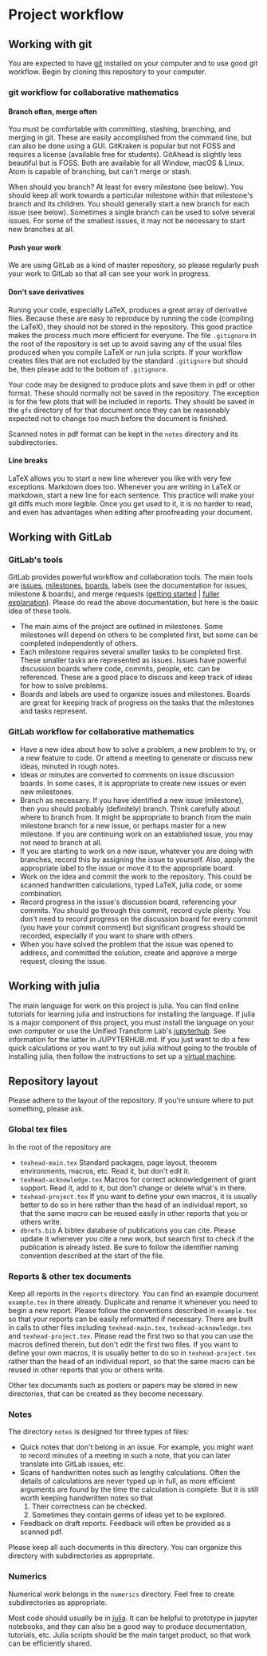 # Project workflow

## Working with git

You are expected to have [git](https://git-scm.com/) installed on your computer and to use good git workflow.
Begin by cloning this repository to your computer.

### git workflow for collaborative mathematics
#### Branch often, merge often
You must be comfortable with committing, stashing, branching, and merging in git.
These are easily accomplished from the command line, but can also be done using a GUI.
GitKraken is popular but not FOSS and requires a license (available free for students).
GitAhead is slightly less beautiful but is FOSS.
Both are available for all Window, macOS & Linux.
Atom is capable of branching, but can't merge or stash.

When should you branch?
At least for every milestone (see below).
You should keep all work towards a particular milestone within that milestone's branch and its children.
You should generally start a new branch for each issue (see below).
Sometimes a single branch can be used to solve several issues.
For some of the smallest issues, it may not be necessary to start new branches at all.

#### Push your work
We are using GitLab as a kind of master repository, so please regularly push your work to GitLab so that all can see your work in progress.

#### Don't save derivatives
Runing your code, especially LaTeX, produces a great array of derivative files.
Because these are easy to reproduce by running the code (compiling the LaTeX), they should not be stored in the repository.
This good practice makes the process much more efficient for everyone.
The file `.gitignore` in the root of the repository is set up to avoid saving any of the usual files produced when you compile LaTeX or run julia scripts.
If your workflow creates files that are not excluded by the standard `.gitignore` but should be, then please add to the bottom of `.gitignore`.

Your code may be designed to produce plots and save them in pdf or other format.
These should normally not be saved in the repository.
The exception is for the few plots that will be included in reports.
They should be saved in the `gfx` directory of for that document once they can be reasonably expected not to change too much before the document is finished.

Scanned notes in pdf format can be kept in the `notes` directory and its subdirectories.

#### Line breaks
LaTeX allows you to start a new line wherever you like with very few exceptions.
Markdown does too.
Whenever you are writing in LaTeX or markdown, start a new line for each sentence.
This practice will make your git diffs much more legible.
Once you get used to it, it is no harder to read, and even has advantages when editing after proofreading your document.

## Working with GitLab

### GitLab's tools

GitLab provides powerful workflow and collaboration tools.
The main tools are [issues](https://docs.gitlab.com/ee/user/project/issues/), [milestones](https://docs.gitlab.com/ee/user/project/milestones/), [boards](https://www.youtube.com/watch?v=UWsJ8tkHAa8), labels (see the documentation for issues, milestone & boards), and merge requests ([getting started](https://docs.gitlab.com/ee/user/project/merge_requests/getting_started.html) | [fuller explanation](https://docs.gitlab.com/ee/user/project/merge_requests/)).
Please do read the above documentation, but here is the basic idea of these tools.
* The main aims of the project are outlined in milestones.
  Some milestones will depend on others to be completed first, but some can be completed independently of others.
* Each milestone requires several smaller tasks to be completed first.
  These smaller tasks are represented as issues.
  Issues have powerful discussion boards where code, commits, people, etc. can be referenced.
  These are a good place to discuss and keep track of ideas for how to solve problems.
* Boards and labels are used to organize issues and milestones.
  Boards are great for keeping track of progress on the tasks that the milestones and tasks represent.

### GitLab workflow for collaborative mathematics

* Have a new idea about how to solve a problem, a new problem to try, or a new feature to code.
  Or attend a meeting to generate or discuss new ideas, minuted in rough notes.
* Ideas or minutes are converted to comments on issue discussion boards.
  In some cases, it is appropriate to create new issues or even new milestones.
* Branch as necessary.
  If you have identified a new issue (milestone), then you should probably (definitely) branch.
  Think carefully about where to branch from.
  It might be appropriate to branch from the main milestone branch for a new issue, or perhaps master for a new milestone.
  If you are continuing work on an established issue, you may not need to branch at all.
* If you are starting to work on a new issue, whatever you are doing with branches, record this by assigning the issue to yourself.
  Also, apply the appropriate label to the issue or move it to the appropriate board.
* Work on the idea and commit the work to the repository.
  This could be scanned handwritten calculations, typed LaTeX, julia code, or some combination.
* Record progress in the issue's discussion board, referencing your commits.
  You should go through this commit, record cycle plenty.
  You don't need to record progress on the discussion board for every commit (you have your commit comment) but significant progress should be recorded, especially if you want to share with others.
* When you have solved the problem that the issue was opened to address, and committed the solution, create and approve a merge request, closing the issue.

## Working with julia

The main language for work on this project is julia.
You can find online tutorials for learning julia and instructions for installing the language.
If julia is a major component of this project, you must install the language on your own computer or use the Unified Transform Lab's [jupyterhub](https://jh.dasmithmaths.com).
See information for the latter in JUPYTERHUB.md.
If you just want to do a few quick calculations or you want to try out julia without going to the trouble of installing julia, then follow the instructions to set up a [virtual machine](https://nc.dasmithmaths.com/index.php/s/FsTY9A9mBmBp4fs).

## Repository layout

Please adhere to the layout of the repository.
If you're unsure where to put something, please ask.

### Global tex files

In the root of the repository are
* `texhead-main.tex`
  Standard packages, page layout, theorem environments, macros, etc.
  Read it, but don't edit it.
* `texhead-acknowledge.tex`
  Macros for correct acknowledgement of grant support.
  Read it, add to it, but don't change or delete what's in there.
* `texhead-project.tex`
  If you want to define your own macros, it is usually better to do so in here rather than the head of an individual report, so that the same macro can be reused easily in other reports that you or others write.
* `dbrefs.bib`
  A bibtex database of publications you can cite.
  Please update it whenever you cite a new work, but search first to check if the publication is already listed.
  Be sure to follow the identifier naming convention described at the start of the file.

### Reports & other tex documents

Keep all reports in the `reports` directory.
You can find an example document `example.tex` in there already.
Duplicate and rename it whenever you need to begin a new report.
Please follow the conventions described in `example.tex` so that your reports can be easily reformatted if necessary.
There are built in calls to other files including `texhead-main.tex`, `texhead-acknowledge.tex` and `texhead-project.tex`.
Please read the first two so that you can use the macros defined therein, but don't edit the first two files.
If you want to define your own macros, it is usually better to do so in `texhead-project.tex` rather than the head of an individual report, so that the same macro can be reused in other reports that you or others write.

Other tex documents such as posters or papers may be stored in new directories, that can be created as they become necessary.

### Notes

The directory `notes` is designed for three types of files:
* Quick notes that don't belong in an issue.
  For example, you might want to record minutes of a meeting in such a note, that you can later translate into GitLab issues, etc.
* Scans of handwritten notes such as lengthy calculations.
  Often the details of calculations are never typed up in full, as more efficient arguments are found by the time the calculation is complete.
  But it is still worth keeping handwritten notes so that
  1. Their correctness can be checked.
  2. Sometimes they contain germs of ideas yet to be explored.
* Feedback on draft reports.
  Feedback will often be provided as a scanned pdf.
  
Please keep all such documents in this directory.
You can organize this directory with subdirectories as appropriate.

### Numerics

Numerical work belongs in the `numerics` directory.
Feel free to create subdirectories as appropriate.

Most code should usually be in [julia](https://julialang.org/).
It can be helpful to prototype in jupyter notebooks, and they can also be a good way to produce documentation, tutorials, etc.
Julia scripts should be the main target product, so that work can be efficiently shared.
